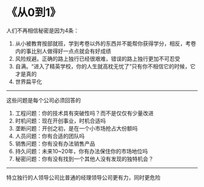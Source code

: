# 《从0到1》

人们不再相信秘密是因为4条：  
1. 从小被教育按部就班，学到考卷以外的东西并不能帮你获得学分，相反，考卷内的事比别人做得好一点点就会有好成绩  
2. 风险规避。正确的路上独行已经很艰难，错误的路上独行更加不可忍受  
3. 自满。“进入了精英学校，你的人生就高枕无忧了”只有你不相信它的时候，它才是真的  
4. 世界扁平化  

--------------------------------------------------------------------------------

这些问题是每个公司必须回答的  
1. 工程问题：你的技术具有突破性吗？而不是仅仅有少量改进  
2. 时机问题：现在开创事业，时机合适吗  
3. 垄断问题：开创之初，是在一个小市场抢占大份额吗  
4. 人员问题：你有合适的团队吗  
5. 销售问题：你有没有办法销售产品  
6. 持久问题：未来10~20年，你有办法保住你的市场地位吗  
7. 秘密问题：你有没有找到一个其他人没有发现的独特机会？  

--------------------------------------------------------------------------------

特立独行的人领导公司比普通的经理领导公司更有力，同时更危险  
